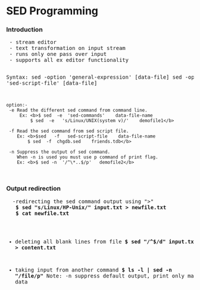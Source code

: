 <h1>SED Programming</h1>
  
<h3>Introduction</h3>
<pre>
 - stream editor
 - text transformation on input stream
 - runs only one pass over input
 - supports all ex editor functionality

Syntax:
	sed -option 'general-expression' [data-file]
	sed -option 'sed-script-file' [data-file]
	
	option:-
     -e Read the different sed command from command line.
   	     Ex: <b>$ sed  -e  'sed-commands'    data-file-name
		     $ sed  -e   's/Linux/UNIX(system v)/'    demofile1</b>
		     
     -f Read the sed command from sed script file.
        Ex: <b>$sed   -f   sed-script-file    data-file-name
            $ sed  -f  chgdb.sed    friends.tdb</b>
            
     -n Suppress the output of sed command. 
        When -n is used you must use p command of print flag.
        Ex: <b>$ sed -n  '/^\*..$/p'   demofile2</b>
</pre>

<h3>Output redirection</h3>
<pre>
  -redirecting the sed command output using ">"
   <b>$ sed "s/Linux/HP-Unix/" input.txt > newfile.txt
   $ cat newfile.txt</b>
 
 - deleting all blank lines from file
   <b>$ sed "/^$/d" input.txt > content.txt</b>
   
 - taking input from another command
   <b>$ ls -l | sed -n "/file/p"</b> 
   Note: -n suppress default output, print only matched data 
</pre>

<h3></h3>
<pre>

</pre>
